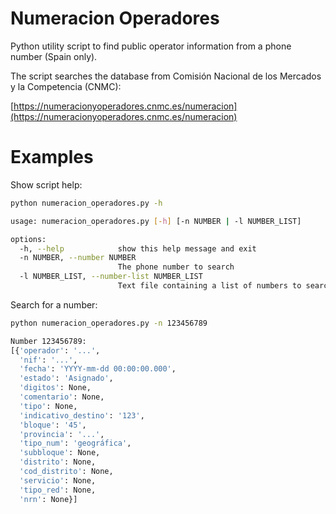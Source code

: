 # Numeracion Operadores
Python utility script to find public operator information from a phone number (Spain only).

The script searches the database from Comisión Nacional de los Mercados y la Competencia (CNMC):

[https://numeracionyoperadores.cnmc.es/numeracion](https://numeracionyoperadores.cnmc.es/numeracion)

# Examples

Show script help:

```bash
python numeracion_operadores.py -h

usage: numeracion_operadores.py [-h] [-n NUMBER | -l NUMBER_LIST]

options:
  -h, --help            show this help message and exit
  -n NUMBER, --number NUMBER
                        The phone number to search
  -l NUMBER_LIST, --number-list NUMBER_LIST
                        Text file containing a list of numbers to search (one number per line)
```

Search for a number:

```bash
python numeracion_operadores.py -n 123456789

Number 123456789:
[{'operador': '...',
  'nif': '...',
  'fecha': 'YYYY-mm-dd 00:00:00.000',
  'estado': 'Asignado',
  'digitos': None,
  'comentario': None,
  'tipo': None,
  'indicativo_destino': '123',
  'bloque': '45',
  'provincia': '...',
  'tipo_num': 'geográfica',
  'subbloque': None,
  'distrito': None,
  'cod_distrito': None,
  'servicio': None,
  'tipo_red': None,
  'nrn': None}]
```
